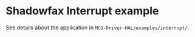 # Shadowfax Interrupt example

See details about the application in `MCU-Driver-HAL/examples/interrupt/`.
